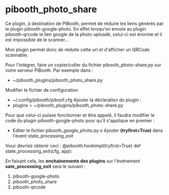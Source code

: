 # pibooth_photo_share

Ce plugin, à destination de PiBooth, permet de réduire les liens générés par le plugin pibooth-google-photo.
En effet lorsqu'on envoie au plugin pibooth-qrcode le lien google de la photo uploadé, celui-ci est énorme et il est impossible de le scanner...

Mon plugin permet donc de réduite cette url et d'afficher un QRCode scannable.

Pour l'intégrer, faire un copier/coller du fichier pibooth_photo-share.py sur votre serveur PiBooth.
Par exemple dans :
- ~/pibooth_plugins/pibooth_photo_share.py

Modifier le fichier de configuration
- ~/.config/pibooth/piboof.cfg
Ajouter la déclaration du plugin :
- plugins = ~/pibooth_plugins/pibooth_photo-share.py

Pour que celui-ci puisse fonctionner et être appelé, il faudra modifier le code du plugin pibooth-google-photo pour qu'il s'applique en premier :
- Editer le fichier pibooth_google_photo.py
  o Ajouter **(tryfirst=True)** dans l'event state_processing_exit

Vouc devriez obtenir ceci :
  @pibooth.hookimpl(tryfirst=True)
  def state_processing_exit(cfg, app):

En faisant cela, les **enchainements des plugins** sur l'événement **sate_processing_exit** sera le suivant :
1. pibooth-google-photo
2. pibooth_photo_share
3. pibooth-qrcode





